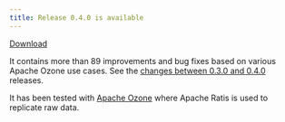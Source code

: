 ```yaml
---
title: Release 0.4.0 is available
---
```

<!-- truncate -->
<!---
  Licensed under the Apache License, Version 2.0 (the "License");
  you may not use this file except in compliance with the License.
  You may obtain a copy of the License at

   http://www.apache.org/licenses/LICENSE-2.0

  Unless required by applicable law or agreed to in writing, software
  distributed under the License is distributed on an "AS IS" BASIS,
  WITHOUT WARRANTIES OR CONDITIONS OF ANY KIND, either express or implied.
  See the License for the specific language governing permissions and
  limitations under the License. See accompanying LICENSE file.
-->

[Download](https://ratis.apache.org/downloads.html)

It contains more than 89 improvements and bug fixes based on various Apache Ozone use cases.
See the [changes between 0.3.0 and 0.4.0](https://github.com/apache/ratis/compare/ratis-0.3.0...0.4.0-rc4) releases.

It has been tested with [Apache Ozone](https://ozone.apache.org) where Apache Ratis is used to replicate raw data. 

